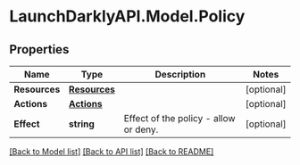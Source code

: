 # LaunchDarklyAPI.Model.Policy
## Properties

Name | Type | Description | Notes
------------ | ------------- | ------------- | -------------
**Resources** | [**Resources**](Resources.md) |  | [optional] 
**Actions** | [**Actions**](Actions.md) |  | [optional] 
**Effect** | **string** | Effect of the policy - allow or deny. | [optional] 

[[Back to Model list]](../README.md#documentation-for-models) [[Back to API list]](../README.md#documentation-for-api-endpoints) [[Back to README]](../README.md)

